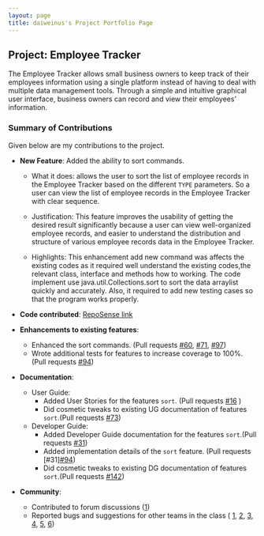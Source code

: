 ```yaml
---
layout: page
title: daiweinus's Project Portfolio Page
---
```


## Project: Employee Tracker

The Employee Tracker allows small business owners to keep track of their employees information using a single platform instead of having to deal with multiple data management tools.
Through a simple and intuitive graphical user interface, business owners can record and view their employees' information.

### Summary of Contributions
Given below are my contributions to the project.

* **New Feature**: Added the ability to sort commands.
  * What it does: allows the user to sort the list of employee records in the Employee Tracker based on the different  `TYPE` parameters. So a user can view the list of employee records in the Employee Tracker with clear sequence.
  
  * Justification: This feature improves the usability of getting the desired result significantly because a user can view well-organized employee records, and easier to understand the distribution and structure of various employee records data in the Employee Tracker.
  
  * Highlights: This enhancement add new command was affects the existing codes as it required well understand the existing codes,the relevant class, interface and methods how to working. The code implement use java.util.Collections.sort to sort the data arraylist quickly and accurately. Also, it required to add new testing cases so that the program works properly.


* **Code contributed**: 
  [RepoSense link](https://nus-tic4002-ay2021s2.github.io/tp-dashboard/#breakdown=true&search=daiweinus)


* **Enhancements to existing features**:
  * Enhanced the sort commands. (Pull requests [\#60](https://github.com/AY2021S2-TIC4002-F18-2/tp2/pull/60), [\#71](https://github.com/AY2021S2-TIC4002-F18-2/tp2/pull/71), [\#97](https://github.com/AY2021S2-TIC4002-F18-2/tp2/pull/97))
  * Wrote additional tests for features to increase coverage to 100%. (Pull requests  [\#94](https://github.com/AY2021S2-TIC4002-F18-2/tp2/pull/94))

* **Documentation**:
  * User Guide:
    * Added User Stories for the features `sort`. (Pull requests [\#16](https://github.com/AY2021S2-TIC4002-F18-2/tp2/pull/16) )
    * Did cosmetic tweaks to existing UG documentation of features `sort`.(Pull requests [\#73](https://github.com/AY2021S2-TIC4002-F18-2/tp2/pull/73))
  * Developer Guide:
    * Added Developer Guide documentation for the features `sort`.(Pull requests [\#31](https://github.com/AY2021S2-TIC4002-F18-2/tp2/pull/31))
    * Added implementation details of the `sort` feature. (Pull requests [\#31][\#94](https://github.com/AY2021S2-TIC4002-F18-2/tp2/pull/94))
    * Did cosmetic tweaks to existing DG documentation of features `sort`.(Pull requests [\#142](https://github.com/AY2021S2-TIC4002-F18-2/tp2/pull/142))
   
* **Community**:
  * Contributed to forum discussions ([1](https://github.com/nus-tic4002-AY2021S2/forum/issues/5))
  * Reported bugs and suggestions for other teams in the class ( [1](https://github.com/daiweinus/ped/issues/1), [2](https://github.com/daiweinus/ped/issues/2), [3](https://github.com/daiweinus/ped/issues/3), [4](https://github.com/daiweinus/ped/issues/4), [5](https://github.com/daiweinus/ped/issues/5), [6](https://github.com/daiweinus/ped/issues/6))

